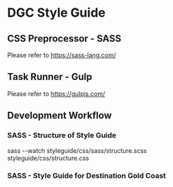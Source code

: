 # DGC Style Guide

## CSS Preprocessor - SASS
Please refer to https://sass-lang.com/

## Task Runner - Gulp
Please refer to https://gulpjs.com/

## Development Workflow
### SASS - Structure of Style Guide
sass --watch styleguide/css/sass/structure.scss  styleguide/css/structure.css

### SASS - Style Guide for Destination Gold Coast


